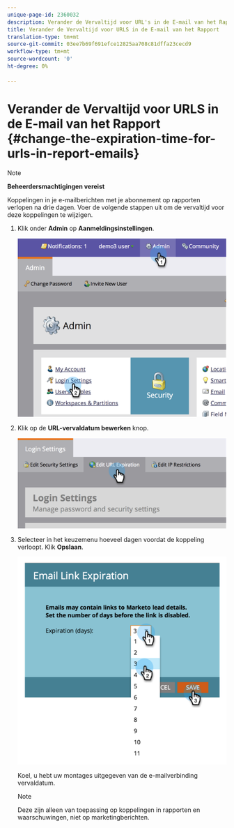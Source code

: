 ```yaml
---
unique-page-id: 2360032
description: Verander de Vervaltijd voor URL's in de E-mail van het Rapport - Marketo Docs - de Documentatie van het Product
title: Verander de Vervaltijd voor URLS in de E-mail van het Rapport
translation-type: tm+mt
source-git-commit: 03ee7b69f691efce12825aa708c81dffa23cecd9
workflow-type: tm+mt
source-wordcount: '0'
ht-degree: 0%

---
```



# Verander de Vervaltijd voor URLS in de E-mail van het Rapport {#change-the-expiration-time-for-urls-in-report-emails}

>[!NOTE]
>
>**Beheerdersmachtigingen vereist**

Koppelingen in je e-mailberichten met je abonnement op rapporten verlopen na drie dagen. Voer de volgende stappen uit om de vervaltijd voor deze koppelingen te wijzigen.

1. Klik onder **Admin** op **Aanmeldingsinstellingen**.

   ![](assets/image2014-9-16-14-3a44-3a57.png)

1. Klik op de **URL-vervaldatum bewerken** knop.

   ![](assets/image2014-9-16-14-3a45-3a1.png)

1. Selecteer in het keuzemenu hoeveel dagen voordat de koppeling verloopt. Klik **Opslaan**.

   ![](assets/image2014-9-16-14-3a45-3a5.png)

   Koel, u hebt uw montages uitgegeven van de e-mailverbinding vervaldatum.

   >[!NOTE]
   >
   >Deze zijn alleen van toepassing op koppelingen in rapporten en waarschuwingen, niet op marketingberichten.
